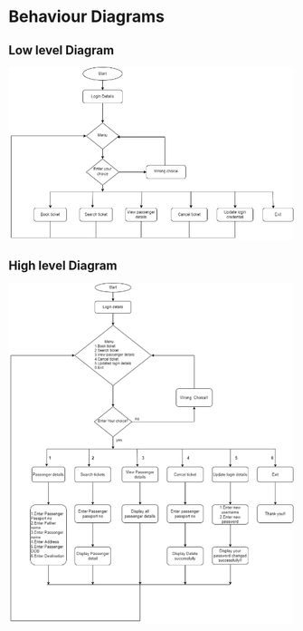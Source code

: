 # Behaviour Diagrams

## Low level Diagram
![lowlevel_beh](lowlevel_behaviour.png)

## High level Diagram
![highlevel_beh](highlevel_behaviour.png)